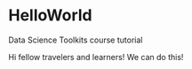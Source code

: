 # HelloWorld
Data Science Toolkits course tutorial 

Hi fellow travelers and learners!
We can do this!
